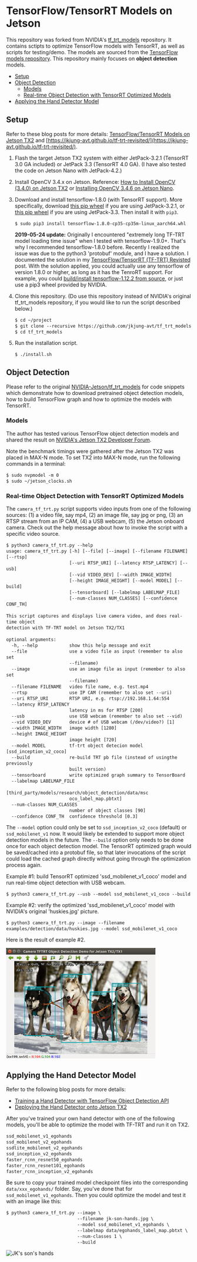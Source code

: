TensorFlow/TensorRT Models on Jetson
====================================

This repository was forked from NVIDIA's [tf_trt_models](https://github.com/NVIDIA-Jetson/tf_trt_models) repository.  It contains sctipts to optimize TensorFlow models with TensorRT, as well as scripts for testing/demo.  The models are sourced from the [TensorFlow models repository](https://github.com/tensorflow/models).  This repository mainly focuses on **object detection** models.

* [Setup](#setup)
* [Object Detection](#od)
  * [Models](#od_models)
  * [Real-time Object Detection with TensorRT Optimized Models](#rt_od)
* [Applying the Hand Detector Model](#hand)

<a name="setup"></a>
Setup
-----

Refer to these blog posts for more details: [TensorFlow/TensorRT Models on Jetson TX2](https://jkjung-avt.github.io/tf-trt-models/) and [https://jkjung-avt.github.io/tf-trt-revisited/](https://jkjung-avt.github.io/tf-trt-revisited/).

1. Flash the target Jetson TX2 system with either JetPack-3.2.1 (TensorRT 3.0 GA included) or JetPack 3.3 (TensorRT 4.0 GA).  (I have also tested the code on Jetson Nano with JetPack-4.2.)
2. Install OpenCV 3.4.x on Jetson.  Reference: [How to Install OpenCV (3.4.0) on Jetson TX2](https://jkjung-avt.github.io/opencv3-on-tx2/) or [Installing OpenCV 3.4.6 on Jetson Nano](https://jkjung-avt.github.io/opencv-on-nano/).
3. Download and install tensorflow-1.8.0 (with TensorRT support).  More specifically, download [this pip wheel](https://nvidia.app.box.com/v/TF180-Py35-wTRT) if you are using JetPack-3.2.1, or [this pip wheel](https://drive.google.com/open?id=1bAUNe26fKgGXuJiZYs1eT2ig8SCj2gW-) if you are using JetPack-3.3.  Then install it with `pip3`.

   ```
   $ sudo pip3 install tensorflow-1.8.0-cp35-cp35m-linux_aarch64.whl
   ```

   **2019-05-24 update:** Originally I encountered "extremely long TF-TRT model loading time issue" when I tested with tensorflow-1.9.0+.  That's why I recommended tensorflow-1.8.0 before.  Recently I realized the issue was due to the python3 'protobuf' module, and I have a solution.  I documented the solution in my [TensorFlow/TensorRT (TF-TRT) Revisted](https://jkjung-avt.github.io/tf-trt-revisited/) post.  With the solution applied, you could actually use any tensorflow of version 1.8.0 or higher, as long as it has the TenroRT support.  For example, you could [build/install tensorflow-1.12.2 from source](https://jkjung-avt.github.io/build-tensorflow-1.12.2/), or just use a pip3 wheel provided by NVIDIA.

4. Clone this repository.  (Do use this repository instead of NVIDIA's original tf_trt_models repository, if you would like to run the script described below.)

   ```
   $ cd ~/project
   $ git clone --recursive https://github.com/jkjung-avt/tf_trt_models
   $ cd tf_trt_models
   ```

5. Run the installation script.

   ```
   $ ./install.sh
   ```

<a name="od"></a>
Object Detection 
----------------

Please refer to the original [NVIDIA-Jetson/tf_trt_models](https://github.com/NVIDIA-Jetson/tf_trt_models) for code snippets which demonstrate how to download pretrained object detection models, how to build TensorFlow graph and how to optimize the models with TensorRT.

<a name="od_models"></a>
### Models

The author has tested various TensorFlow object detection models and shared the result on [NVIDIA's Jetson TX2 Developer Forum](https://devtalk.nvidia.com/default/topic/1037019/jetson-tx2/tensorflow-object-detection-and-image-classification-accelerated-for-nvidia-jetson/post/5288250/#5288250).

Note the benchmark timings were gathered after the Jetson TX2 was placed in MAX-N mode.  To set TX2 into MAX-N mode, run the following commands in a terminal:

```
$ sudo nvpmodel -m 0
$ sudo ~/jetson_clocks.sh
```

<a name="rt_od"></a>
### Real-time Object Detection with TensorRT Optimized Models

The `camera_tf_trt.py` script supports video inputs from one of the following sources: (1) a video file, say mp4, (2) an image file, say jpg or png, (3) an RTSP stream from an IP CAM, (4) a USB webcam, (5) the Jetson onboard camera.  Check out the help message about how to invoke the script with a specific video source.

```
$ python3 camera_tf_trt.py --help
usage: camera_tf_trt.py [-h] [--file] [--image] [--filename FILENAME] [--rtsp]
                        [--uri RTSP_URI] [--latency RTSP_LATENCY] [--usb]
                        [--vid VIDEO_DEV] [--width IMAGE_WIDTH]
                        [--height IMAGE_HEIGHT] [--model MODEL] [--build]
                        [--tensorboard] [--labelmap LABELMAP_FILE]
                        [--num-classes NUM_CLASSES] [--confidence CONF_TH]

This script captures and displays live camera video, and does real-time object
detection with TF-TRT model on Jetson TX2/TX1

optional arguments:
  -h, --help            show this help message and exit
  --file                use a video file as input (remember to also set
                        --filename)
  --image               use an image file as input (remember to also set
                        --filename)
  --filename FILENAME   video file name, e.g. test.mp4
  --rtsp                use IP CAM (remember to also set --uri)
  --uri RTSP_URI        RTSP URI, e.g. rtsp://192.168.1.64:554
  --latency RTSP_LATENCY
                        latency in ms for RTSP [200]
  --usb                 use USB webcam (remember to also set --vid)
  --vid VIDEO_DEV       device # of USB webcam (/dev/video?) [1]
  --width IMAGE_WIDTH   image width [1280]
  --height IMAGE_HEIGHT
                        image height [720]
  --model MODEL         tf-trt object detecion model [ssd_inception_v2_coco]
  --build               re-build TRT pb file (instead of usingthe previously
                        built version)
  --tensorboard         write optimized graph summary to TensorBoard
  --labelmap LABELMAP_FILE
                        [third_party/models/research/object_detection/data/msc
                        oco_label_map.pbtxt]
  --num-classes NUM_CLASSES
                        number of object classes [90]
  --confidence CONF_TH  confidence threshold [0.3]
```

The `--model` option could only be set to `ssd_inception_v2_coco` (default) or `ssd_mobilenet_v1` now.  It would likely be extended to support more object detection models in the future.  The `--build` option only needs to be done once for each object detection model.  The TensorRT optimized graph would be saved/cached into a protobuf file, so that later invocations of the script could load the cached graph directly without going through the optimization process again.


Example #1: build TensorRT optimized 'ssd_mobilenet_v1_coco' model and run real-time object detection with USB webcam.

```
$ python3 camera_tf_trt.py --usb --model ssd_mobilenet_v1_coco --build
```

Example #2: verify the optimized 'ssd_mobilenet_v1_coco' model with NVIDIA's original 'huskies.jpg' picture. 

```
$ python3 camera_tf_trt.py --image --filename examples/detection/data/huskies.jpg --model ssd_mobilenet_v1_coco
```

Here is the result of example #2.

<p>
<img src="data/huskies_detected.png" alt="MobileNet V1 SSD detection result on huskies.jpg" height="300px"/>
</p>

<a name="hand"></a>
Applying the Hand Detector Model
--------------------------------

Refer to the following blog posts for more details:

* [Training a Hand Detector with TensorFlow Object Detection API](https://jkjung-avt.github.io/hand-detection-tutorial/)
* [Deploying the Hand Detector onto Jetson TX2](https://jkjung-avt.github.io/hand-detection-on-tx2/)

After you've trained your own hand detector with one of the following models, you'll be able to optimize the model with TF-TRT and run it on TX2.

```
ssd_mobilenet_v1_egohands
ssd_mobilenet_v2_egohands
ssdlite_mobilenet_v2_egohands
ssd_inception_v2_egohands
faster_rcnn_resnet50_egohands
faster_rcnn_resnet101_egohands
faster_rcnn_inception_v2_egohands
```

Be sure to copy your trained model checkpoint files into the corresponding `data/xxx_egohands/` folder.  Say, you've done that for `ssd_mobilenet_v1_egohands`.  Then you could optimize the model and test it with an image like this:

```shell
$ python3 camera_tf_trt.py --image \
                           --filename jk-son-hands.jpg \
                           --model ssd_mobilenet_v1_egohands \
                           --labelmap data/egohands_label_map.pbtxt \
                           --num-classes 1 \
                           --build
```

<p>
<img src="https://jkjung-avt.github.io/assets/2018-09-25-hand-detection-on-tx2/son-hands-detected.png" alt="JK's son's hands" height="300px"/>
</p>
